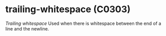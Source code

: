 # trailing-whitespace (C0303)
*Trailing whitespace* Used when there is whitespace between the end of a
line and the newline.
